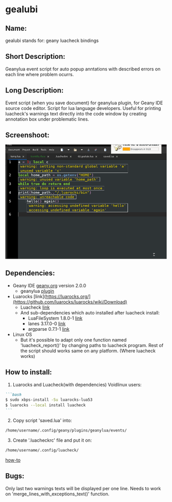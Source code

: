 # gealubi
## Name:
gealubi stands for: geany luacheck bindings
## Short Description:
Geanylua event script for auto popup anntations with described errors on each line where problem ocurrs.
## Long Description:
Event script (when you save document) for geanylua plugin, for Geany IDE source code editor. Script for lua language developers. Useful for printing luacheck's warnings text directly into the code window by creating annotation box under problematic lines.
## Screenshoot:
![preview](https://github.com/Yenoxel/gealubi/blob/main/Screenshot_2025-01-25_18-26-49.png)
## Dependencies:
- Geany IDE [geany.org](https://www.geany.org/) version 2.0.0
  - geanylua [plugin](https://plugins.geany.org/geanylua/geanylua-index.html)
- Luarocks [link](https://luarocks.org/](https://github.com/luarocks/luarocks/wiki/Download)
  - Luacheck [link](https://github.com/lunarmodules/luacheck)
  - And sub-dependencies which auto installed after luacheck install:
    - LuaFileSystem 1.8.0-1 [link](https://luarocks.org/modules/hisham/luafilesystem)
    - lanes 3.17.0-0 [link](https://luarocks.org/modules/benoitgermain/lanes)
    - argparse 0.7.1-1 [link](https://luarocks.org/modules/argparse/argparse)
- Linux OS
  - But it's possible to adapt only one function named 'luacheck_report()' by changing paths to luacheck program. Rest of the script should works same on any platform. (Where luacheck works)
## How to install:
1. Luarocks and Luacheck(with dependencies)
Voidlinux users:
````markdown
```bash
$ sudo xbps-install -Su luarocks-lua53
$ luarocks --local install luacheck
```
````
2. Copy script 'saved.lua' into:
````markdown
/home/username/.config/geany/plugins/geanylua/events/
````
3. Create '.luacheckrc' file and put it on:
````markdown
/home/username/.config/luacheck/
````
[how-to](https://luacheck.readthedocs.io/en/stable/config.html)
## Bugs:
Only last two warnings texts will be displayed per one line. Needs to work on 'merge_lines_with_exceptions_text()' function.
